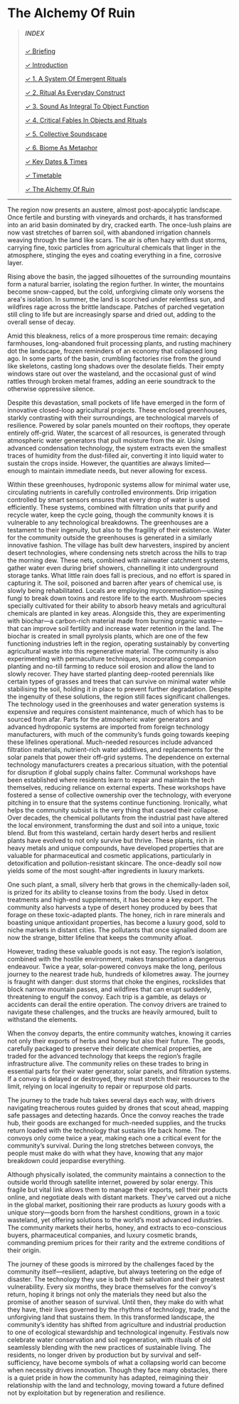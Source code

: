# The Alchemy Of Ruin


> ##### INDEX 
> [✓ Briefing](Introduction.md)
>
> [✓ Introduction](#introduction)
> 
> [✓ 1. A System Of Emergent Rituals](#1-a-system-of-emergent-rituals)
>
> [✓ 2. Ritual As Everyday Construct](#2-ritual-as-everyday-construct)
>
> [✓ 3. Sound As Integral To Object Function](#3-sound-as-integral-to-object-function)
>
> [✓ 4. Critical Fables In Objects and Rituals](#4-critical-fables-embedded-in-objects-and-rituals)
>
> [✓ 5. Collective Soundscape](#5-collective-soundscape)
>
> [✓ 6. Biome As Metaphor](#6-biome-as-metaphor)
>
> [✓ Key Dates & Times](#key-dates--times)
>
> [✓ Timetable](#timetable)
>
> [✓ The Alchemy Of Ruin](TheAlchemyOfRuin.md)


---

The region now presents an austere, almost post-apocalyptic landscape. Once fertile and bursting with vineyards and orchards, it has transformed into an arid basin dominated by dry, cracked earth. The once-lush plains are now vast stretches of barren soil, with abandoned irrigation channels weaving through the land like scars. The air is often hazy with dust storms, carrying fine, toxic particles from agricultural chemicals that linger in the atmosphere, stinging the eyes and coating everything in a fine, corrosive layer.

Rising above the basin, the jagged silhouettes of the surrounding mountains form a natural barrier, isolating the region further. In winter, the mountains become snow-capped, but the cold, unforgiving climate only worsens the area's isolation. In summer, the land is scorched under relentless sun, and wildfires rage across the brittle landscape. Patches of parched vegetation still cling to life but are increasingly sparse and dried out, adding to the overall sense of decay.

Amid this bleakness, relics of a more prosperous time remain: decaying farmhouses, long-abandoned fruit processing plants, and rusting machinery dot the landscape, frozen reminders of an economy that collapsed long ago. In some parts of the basin, crumbling factories rise from the ground like skeletons, casting long shadows over the desolate fields. Their empty windows stare out over the wasteland, and the occasional gust of wind rattles through broken metal frames, adding an eerie soundtrack to the otherwise oppressive silence.

Despite this devastation, small pockets of life have emerged in the form of innovative closed-loop agricultural projects. These enclosed greenhouses, starkly contrasting with their surroundings, are technological marvels of resilience. Powered by solar panels mounted on their rooftops, they operate entirely off-grid. Water, the scarcest of all resources, is generated through atmospheric water generators that pull moisture from the air. Using advanced condensation technology, the system extracts even the smallest traces of humidity from the dust-filled air, converting it into liquid water to sustain the crops inside. However, the quantities are always limited—enough to maintain immediate needs, but never allowing for excess.

Within these greenhouses, hydroponic systems allow for minimal water use, circulating nutrients in carefully controlled environments. Drip irrigation controlled by smart sensors ensures that every drop of water is used efficiently. These systems, combined with filtration units that purify and recycle water, keep the cycle going, though the community knows it is vulnerable to any technological breakdowns. The greenhouses are a testament to their ingenuity, but also to the fragility of their existence.
Water for the community outside the greenhouses is generated in a similarly innovative fashion. The village has built dew harvesters, inspired by ancient desert technologies, where condensing nets stretch across the hills to trap the morning dew. These nets, combined with rainwater catchment systems, gather water even during brief showers, channelling it into underground storage tanks. What little rain does fall is precious, and no effort is spared in capturing it.
The soil, poisoned and barren after years of chemical use, is slowly being rehabilitated. Locals are employing mycoremediation—using fungi to break down toxins and restore life to the earth. Mushroom species specially cultivated for their ability to absorb heavy metals and agricultural chemicals are planted in key areas. Alongside this, they are experimenting with biochar—a carbon-rich material made from burning organic waste—that can improve soil fertility and increase water retention in the land. The biochar is created in small pyrolysis plants, which are one of the few functioning industries left in the region, operating sustainably by converting agricultural waste into this regenerative material.
The community is also experimenting with permaculture techniques, incorporating companion planting and no-till farming to reduce soil erosion and allow the land to slowly recover. They have started planting deep-rooted perennials like certain types of grasses and trees that can survive on minimal water while stabilising the soil, holding it in place to prevent further degradation.
Despite the ingenuity of these solutions, the region still faces significant challenges. The technology used in the greenhouses and water generation systems is expensive and requires consistent maintenance, much of which has to be sourced from afar. Parts for the atmospheric water generators and advanced hydroponic systems are imported from foreign technology manufacturers, with much of the community’s funds going towards keeping these lifelines operational.
Much-needed resources include advanced filtration materials, nutrient-rich water additives, and replacements for the solar panels that power their off-grid systems. The dependence on external technology manufacturers creates a precarious situation, with the potential for disruption if global supply chains falter.
Communal workshops have been established where residents learn to repair and maintain the tech themselves, reducing reliance on external experts. These workshops have fostered a sense of collective ownership over the technology, with everyone pitching in to ensure that the systems continue functioning.
Ironically, what helps the community subsist is the very thing that caused their collapse. Over decades, the chemical pollutants from the industrial past have altered the local environment, transforming the dust and soil into a unique, toxic blend. But from this wasteland, certain hardy desert herbs and resilient plants have evolved to not only survive but thrive. These plants, rich in heavy metals and unique compounds, have developed properties that are valuable for pharmaceutical and cosmetic applications, particularly in detoxification and pollution-resistant skincare. The once-deadly soil now yields some of the most sought-after ingredients in luxury markets.

One such plant, a small, silvery herb that grows in the chemically-laden soil, is prized for its ability to cleanse toxins from the body. Used in detox treatments and high-end supplements, it has become a key export. The community also harvests a type of desert honey produced by bees that forage on these toxic-adapted plants. The honey, rich in rare minerals and boasting unique antioxidant properties, has become a luxury good, sold to niche markets in distant cities. The pollutants that once signalled doom are now the strange, bitter lifeline that keeps the community afloat.

However, trading these valuable goods is not easy. The region’s isolation, combined with the hostile environment, makes transportation a dangerous endeavour. Twice a year, solar-powered convoys make the long, perilous journey to the nearest trade hub, hundreds of kilometres away. The journey is fraught with danger: dust storms that choke the engines, rockslides that block narrow mountain passes, and wildfires that can erupt suddenly, threatening to engulf the convoy. Each trip is a gamble, as delays or accidents can derail the entire operation. The convoy drivers are trained to navigate these challenges, and the trucks are heavily armoured, built to withstand the elements.

When the convoy departs, the entire community watches, knowing it carries not only their exports of herbs and honey but also their future. The goods, carefully packaged to preserve their delicate chemical properties, are traded for the advanced technology that keeps the region’s fragile infrastructure alive. The community relies on these trades to bring in essential parts for their water generator, solar panels, and filtration systems. If a convoy is delayed or destroyed, they must stretch their resources to the limit, relying on local ingenuity to repair or repurpose old parts.

The journey to the trade hub takes several days each way, with drivers navigating treacherous routes guided by drones that scout ahead, mapping safe passages and detecting hazards. Once the convoy reaches the trade hub, their goods are exchanged for much-needed supplies, and the trucks return loaded with the technology that sustains life back home. The convoys only come twice a year, making each one a critical event for the community’s survival. During the long stretches between convoys, the people must make do with what they have, knowing that any major breakdown could jeopardise everything.

Although physically isolated, the community maintains a connection to the outside world through satellite internet, powered by solar energy. This fragile but vital link allows them to manage their exports, sell their products online, and negotiate deals with distant markets. They’ve carved out a niche in the global market, positioning their rare products as luxury goods with a unique story—goods born from the harshest conditions, grown in a toxic wasteland, yet offering solutions to the world’s most advanced industries. The community markets their herbs, honey, and extracts to eco-conscious buyers, pharmaceutical companies, and luxury cosmetic brands, commanding premium prices for their rarity and the extreme conditions of their origin.

The journey of these goods is mirrored by the challenges faced by the community itself—resilient, adaptive, but always teetering on the edge of disaster. The technology they use is both their salvation and their greatest vulnerability. Every six months, they brace themselves for the convoy's return, hoping it brings not only the materials they need but also the promise of another season of survival. Until then, they make do with what they have, their lives governed by the rhythms of technology, trade, and the unforgiving land that sustains them.
In this transformed landscape, the community’s identity has shifted from agriculture and industrial production to one of ecological stewardship and technological ingenuity. Festivals now celebrate water conservation and soil regeneration, with rituals of old seamlessly blending with the new practices of sustainable living. The residents, no longer driven by production but by survival and self-sufficiency, have become symbols of what a collapsing world can become when necessity drives innovation.
Though they face many obstacles, there is a quiet pride in how the community has adapted, reimagining their relationship with the land and technology, moving toward a future defined not by exploitation but by regeneration and resilience.
